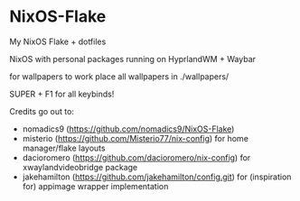 # NixOS-Flake
My NixOS Flake + dotfiles

NixOS with personal packages running on HyprlandWM + Waybar

for wallpapers to work place all wallpapers in ./wallpapers/

SUPER + F1 for all keybinds!<br>

Credits go out to:
- nomadics9 (https://github.com/nomadics9/NixOS-Flake)
- misterio (https://github.com/Misterio77/nix-config) for home manager/flake layouts
- dacioromero (https://github.com/dacioromero/nix-config) for xwaylandvideobridge package
- jakehamilton (https://github.com/jakehamilton/config.git) for (inspiration for) appimage wrapper implementation
